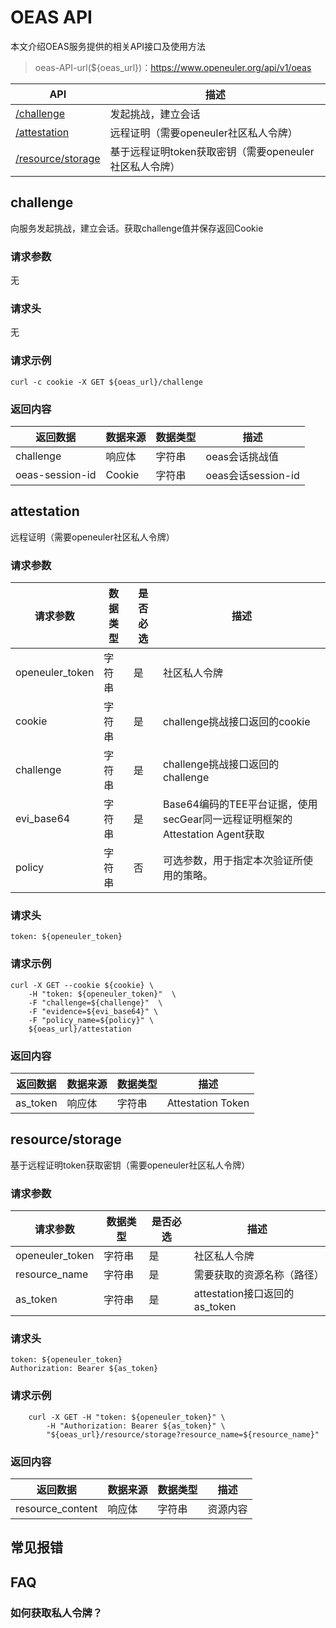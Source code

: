 # OEAS API
本文介绍OEAS服务提供的相关API接口及使用方法

> oeas-API-url(${oeas_url})：https://www.openeuler.org/api/v1/oeas

| API                                   | 描述                                                   |
| ------------------------------------- | ------------------------------------------------------ |
| [/challenge](#challenge)              | 发起挑战，建立会话                                     |
| [/attestation](#attestation)          | 远程证明（需要openeuler社区私人令牌）                  |
| [/resource/storage](resource/storage) | 基于远程证明token获取密钥（需要openeuler社区私人令牌） |

## challenge

向服务发起挑战，建立会话。获取challenge值并保存返回Cookie

### 请求参数

无

### 请求头

无

### 请求示例

```
curl -c cookie -X GET ${oeas_url}/challenge
```

### 返回内容

| 返回数据        | 数据来源 | 数据类型 | 描述               |
| --------------- | -------- | -------- | ------------------ |
| challenge       | 响应体   | 字符串   | oeas会话挑战值     |
| oeas-session-id | Cookie   | 字符串   | oeas会话session-id |





## attestation

远程证明（需要openeuler社区私人令牌）

### 请求参数

| 请求参数        | 数据类型 | 是否必选 | 描述                                                         |
| --------------- | -------- | -------- | ------------------------------------------------------------ |
| openeuler_token | 字符串   | 是       | 社区私人令牌                                                 |
| cookie          | 字符串   | 是       | challenge挑战接口返回的cookie                                |
| challenge       | 字符串   | 是       | challenge挑战接口返回的challenge                             |
| evi_base64      | 字符串   | 是       | Base64编码的TEE平台证据，使用secGear同一远程证明框架的Attestation Agent获取 |
| policy          | 字符串   | 否       | 可选参数，用于指定本次验证所使用的策略。                     |

### 请求头

```
token: ${openeuler_token}
```

### 请求示例

```
curl -X GET --cookie ${cookie} \
    -H "token: ${openeuler_token}"  \
    -F "challenge=${challenge}"  \
    -F "evidence=${evi_base64}" \
    -F "policy_name=${policy}" \
    ${oeas_url}/attestation
```

### 返回内容

| 返回数据 | 数据来源 | 数据类型 | 描述              |
| -------- | -------- | -------- | ----------------- |
| as_token | 响应体   | 字符串   | Attestation Token |



## resource/storage

基于远程证明token获取密钥（需要openeuler社区私人令牌）

### 请求参数

| 请求参数        | 数据类型 | 是否必选 | 描述                          |
| --------------- | -------- | -------- | ----------------------------- |
| openeuler_token | 字符串   | 是       | 社区私人令牌                  |
| resource_name   | 字符串   | 是       | 需要获取的资源名称（路径）    |
| as_token        | 字符串   | 是       | attestation接口返回的as_token |

### 请求头

```
token: ${openeuler_token}
Authorization: Bearer ${as_token}
```

### 请求示例

```
    curl -X GET -H "token: ${openeuler_token}" \
        -H "Authorization: Bearer ${as_token}" \
        "${oeas_url}/resource/storage?resource_name=${resource_name}"
```

### 返回内容

| 返回数据         | 数据来源 | 数据类型 | 描述     |
| ---------------- | -------- | -------- | -------- |
| resource_content | 响应体   | 字符串   | 资源内容 |

## 常见报错

## FAQ

### 如何获取私人令牌？
